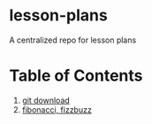 # lesson-plans
A centralized repo for lesson plans

# Table of Contents
1. [git download](./git_download.md)
2. [fibonacci, fizzbuzz](/fibonacci-fizzbuzz/)
